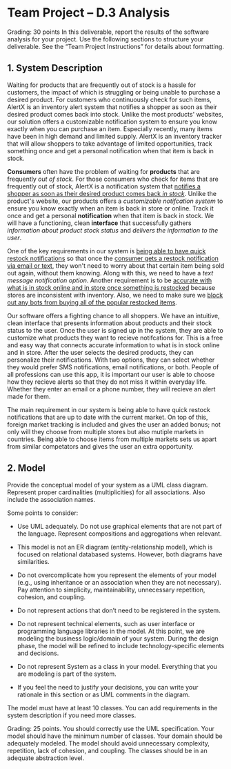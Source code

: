 # Team Project – D.3 Analysis

Grading: 30 points
In this deliverable, report the results of the software analysis for your project. Use the following
sections to structure your deliverable. See the “Team Project Instructions” for details about
formatting. 

## 1. System Description
Waiting for products that are frequently out of stock is a hassle for customers, the impact of which is struggling or being unable to purchase a desired product. For customers who continuously check for such items, AlertX is an inventory alert system that notifies a shopper as soon as their desired product comes back into stock. Unlike the most products' websites, our solution offers a customizable notification system to ensure you know exactly when you can purchase an item. Especially recently, many items have been in high demand and limited supply. AlertX is an inventory tracker that will allow shoppers to take advantage of limited opportunities, track something once and get a personal notification when that item is back in stock. 

**Consumers** often have the problem of waiting for **products** that are frequently *out of stock*. For those consumers who check for items that are frequently out of stock, AlertX is a notification system that <ins>notifies a shopper as soon as their desired product comes back *in stock*</ins>. Unlike the product's website, our products offers a _customizable notifcation system_ to ensure you know exactly when an item is back in store or online. Track it once and get a personal **notification** when that item is back in stock. We will have a functioning, clean **interface** that successfully gathers *information about product stock status* and *delivers the information to the user*.

One of the key requirements in our system is <ins>being able to have quick restock notifications</ins> so that once the <ins>consumer gets a restock notification via email or text</ins>, they won't need to worry about that certain item being sold out again, without them knowing. Along with this, we need to have a _text message notification option_. Another requirement is to be <ins>accurate with what is in stock online and in store once something is restocked</ins> because stores are inconsistent with inventory. Also, we need to make sure we <ins>block out any bots from buying all of the popular restocked items</ins>.

Our software offers a fighting chance to all shoppers. We have an intuitive, clean interface that presents information about products and their stock status to the user. Once the user is signed up in the system, they are able to customize what products they want to recieve notifcations for. This is a free and easy way that connects accurate information to what is in stock online and in store. After the user selects the desired products, they can personalize their notifications. With two options, they can select whether they would prefer SMS notifications, email notifications, or both. People of all professions can use this app, it is important our user is able to choose how they recieve alerts so that they do not miss it within everyday life. Whether they enter an email or a phone number, they will recieve an alert made for them.

The main requirement in our system is being able to have quick restock notifications that are up to date with the current market. On top of this, foreign market tracking is included and gives the user an added bonus; not only will they choose from multiple stores but also mutiple markets in countries. Being able to choose items from multiple markets sets us apart from similar competators and gives the user an extra opportunity. 


## 2. Model
Provide the conceptual model of your system as a UML class diagram. Represent proper
cardinalities (multiplicities) for all associations. Also include the association names. 

Some points to consider:
* Use UML adequately. Do not use graphical elements that are not part of the
language. Represent compositions and aggregations when relevant. 

* This model is not an ER diagram (entity-relationship model), which is focused on
relational databased systems. However, both diagrams have similarities. 

* Do not overcomplicate how you represent the elements of your model (e.g., using
inheritance or an association when they are not necessary). Pay attention to
simplicity, maintainability, unnecessary repetition, cohesion, and coupling.

* Do not represent actions that don’t need to be registered in the system.

* Do not represent technical elements, such as user interface or programming
language libraries in the model. At this point, we are modeling the business
logic/domain of your system. During the design phase, the model will be refined
to include technology-specific elements and decisions. 

* Do not represent System as a class in your model. Everything that you are
modeling is part of the system.

* If you feel the need to justify your decisions, you can write your rationale in this
section or as UML comments in the diagram.

The model must have at least 10 classes. You can add requirements in the system
description if you need more classes. 

Grading: 25 points. You should correctly use the UML specification. Your model should
have the minimum number of classes. Your domain should be adequately modeled. The
model should avoid unnecessary complexity, repetition, lack of cohesion, and coupling.
The classes should be in an adequate abstraction level.

